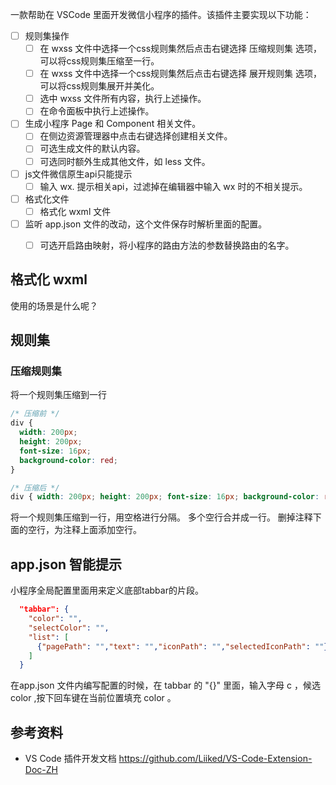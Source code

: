 一款帮助在 VSCode 里面开发微信小程序的插件。该插件主要实现以下功能：
- [ ] 规则集操作
  - [ ] 在 wxss 文件中选择一个css规则集然后点击右键选择 压缩规则集 选项，可以将css规则集压缩至一行。
  - [ ] 在 wxss 文件中选择一个css规则集然后点击右键选择 展开规则集 选项，可以将css规则集展开并美化。
  - [ ] 选中 wxss 文件所有内容，执行上述操作。
  - [ ] 在命令面板中执行上述操作。
- [ ] 生成小程序 Page 和 Component 相关文件。
  - [ ] 在侧边资源管理器中点击右键选择创建相关文件。
  - [ ] 可选生成文件的默认内容。
  - [ ] 可选同时额外生成其他文件，如 less 文件。
- [ ] js文件微信原生api只能提示
  - [ ] 输入 wx. 提示相关api，过滤掉在编辑器中输入 wx 时的不相关提示。
- [ ] 格式化文件
  - [ ] 格式化 wxml 文件
- [ ] 监听 app.json 文件的改动，这个文件保存时解析里面的配置。
  - [ ] 可选开启路由映射，将小程序的路由方法的参数替换路由的名字。



## 格式化 wxml 
使用的场景是什么呢？

## 规则集
### 压缩规则集
将一个规则集压缩到一行
```css
/* 压缩前 */
div {
  width: 200px;
  height: 200px;
  font-size: 16px;
  background-color: red;
}

/* 压缩后 */
div { width: 200px; height: 200px; font-size: 16px; background-color: red; }
```
将一个规则集压缩到一行，用空格进行分隔。
多个空行合并成一行。
删掉注释下面的空行，为注释上面添加空行。



## app.json 智能提示

小程序全局配置里面用来定义底部tabbar的片段。
```json
  "tabbar": {
    "color": "",
    "selectColor": "",
    "list": [
      {"pagePath": "","text": "","iconPath": "","selectedIconPath": ""}
    ]
  }
```

在app.json 文件内编写配置的时候，在 tabbar 的 "{}" 里面，输入字母 c ，候选 color ,按下回车键在当前位置填充 color 。

## 参考资料
- VS Code 插件开发文档 <https://github.com/Liiked/VS-Code-Extension-Doc-ZH>
